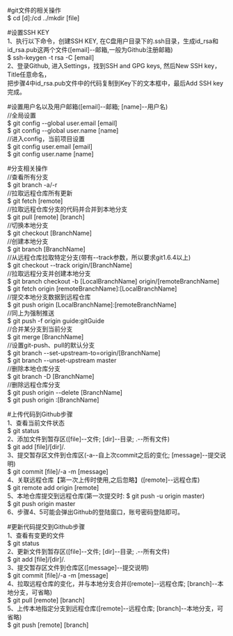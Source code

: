 #git文件的相关操作    
$ cd [d]:/cd ../mkdir [file]   
   
#设置SSH KEY     
1、执行以下命令，创建SSH KEY, 在C盘用户目录下的.ssh目录，生成id_rsa和id_rsa.pub这两个文件([email]--邮箱,一般为Github注册邮箱)      
$ ssh-keygen -t rsa -C [email]     
2、登录Github, 进入Settings，找到SSH and GPG keys, 然后New SSH key，Title任意命名，   
   把步骤4中id_rsa.pub文件中的代码复制到Key下的文本框中，最后Add SSH key完成。
      
#设置用户名以及用户邮箱([email]--邮箱; [name]--用户名)       
//全局设置   
$ git config --global user.email [email]    
$ git config --global user.name [name]     
//进入config，当前项目设置    
$ git config user.email [email]    
$ git config user.name [name]
      
#分支相关操作    
//查看所有分支      
$ git branch -a/-r     
//拉取远程仓库所有更新   
$ git fetch [remote]   
//拉取远程仓库分支的代码并合并到本地分支   
$ git pull [remote] [branch]    
//切换本地分支     
$ git checkout [BranchName]      
//创建本地分支    
$ git branch [BranchName]   
//从远程仓库拉取特定分支(带有--track参数，所以要求git1.6.4以上)   
$ git checkout --track origin/[BranchName]   
//拉取远程分支并创建本地分支   
$ git branch checkout -b [LocalBranchName] origin/[remoteBranchName]   
$ git fetch origin [remoteBranchName]:[LocalBranchName]    
//提交本地分支数据到远程仓库   
$ git push origin [LocalBranchName]:[remoteBranchName]  
//同上为强制推送    
$ git push -f origin guide:gitGuide   
//合并某分支到当前分支    
$ git merge [BranchName]   
//设置git-push、pull的默认分支   
$ git branch --set-upstream-to=origin/[BranchName]   
$ git branch --unset-upstream master   
//删除本地仓库分支   
$ git branch -D [BranchName]   
//删除远程仓库分支   
$ git push origin --delete [BranchName]   
$ git push origin :[BranchName]   
      
#上传代码到Github步骤      
1、查看当前文件状态       
$ git status    
2、添加文件到暂存区([file]--文件; [dir]--目录; .--所有文件)      
$ git add [file]/[dir]/.   
3、提交暂存区文件到仓库区(-a--自上次commit之后的变化; [message]--提交说明)    
$ git commit [file]/-a -m [message]      
4、关联远程仓库【第一次上传时使用,之后忽略】([remote]--远程仓库)      
$ git remote add origin [remote]     
5、本地仓库提交到远程仓库(第一次提交时: $ git push -u origin master)         
$ git push origin master   
6、步骤4、5可能会弹出Github的登陆窗口，账号密码登陆即可。      
       
#更新代码提交到Github步骤       
1、查看有变更的文件       
$ git status    
2、更新文件到暂存区([file]--文件; [dir]--目录; .--所有文件)      
$ git add [file]/[dir]/.     
3、提交暂存区文件到仓库区([message]--提交说明)    
$ git commit [file]/-a -m [message]      
4、拉取远程仓库的变化，并与本地分支合并([remote]--远程仓库; [branch]--本地分支，可省略)       
$ git pull [remote] [branch]     
5、上传本地指定分支到远程仓库([remote]--远程仓库; [branch]--本地分支，可省略)        
$ git push [remote] [branch]       
